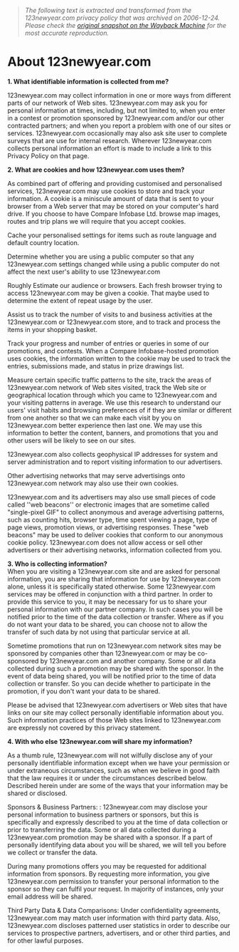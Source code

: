 > *The following text is extracted and transformed from the 123newyear.com privacy policy that was archived on 2006-12-24. Please check the [original snapshot on the Wayback Machine](https://web.archive.org/web/20061224024527id_/http%3A//www.123newyear.com/privacy.html) for the most accurate reproduction.*

# About 123newyear.com

**1\. What identifiable information is collected from me?**

123newyear.com may collect information in one or more ways from different parts of our network of Web sites. 123newyear.com may ask you for personal information at times, including, but not limited to, when you enter in a contest or promotion sponsored by 123newyear.com and/or our other contracted partners; and when you report a problem with one of our sites or services. 123newyear.com occasionally may also ask site user to complete surveys that are use for internal research. Wherever 123newyear.com collects personal information an effort is made to include a link to this Privacy Policy on that page. 

**2\. What are cookies and how 123newyear.com uses them?**

As combined part of offering and providing customised and personalised services, 123newyear.com may use cookies to store and track your information. A cookie is a miniscule amount of data that is sent to your browser from a Web server that may be stored on your computer's hard drive. If you choose to have Compare Infobase Ltd. browse map images, routes and trip plans we will require that you accept cookies. 

Cache your personalised settings for items such as route language and default country location. 

Determine whether you are using a public computer so that any 123newyear.com settings changed while using a public computer do not affect the next user's ability to use 123newyear.com 

Roughly Estimate our audience or browsers. Each fresh browser trying to access 123newyear.com may be given a cookie. That maybe used to determine the extent of repeat usage by the user. 

Assist us to track the number of visits to and business activities at the 123newyear.com or 123newyear.com store, and to track and process the items in your shopping basket. 

Track your progress and number of entries or queries in some of our promotions, and contests. When a Compare Infobase-hosted promotion uses cookies, the information written to the cookie may be used to track the entries, submissions made, and status in prize drawings list. 

Measure certain specific traffic patterns to the site, track the areas of 123newyear.com network of Web sites visited, track the Web site or geographical location through which you came to 123newyear.com and your visiting patterns in average. We use this research to understand our users' visit habits and browsing preferences of if they are similar or different from one another so that we can make each visit by you on 123newyear.com better experience then last one. We may use this information to better the content, banners, and promotions that you and other users will be likely to see on our sites. 

123newyear.com also collects geophysical IP addresses for system and server administration and to report visiting information to our advertisers. 

Other advertising networks that may serve advertisings onto 123newyear.com network may also use their own cookies. 

123newyear.com and its advertisers may also use small pieces of code called ''web beacons'' or electronic images that are sometime called "single-pixel GIF" to collect anonymous and average advertising patterns, such as counting hits, browser type, time spent viewing a page, type of page views, promotion views, or advertising responses. These "web beacons" may be used to deliver cookies that conform to our anonymous cookie policy. 123newyear.com does not allow access or sell other advertisers or their advertising networks, information collected from you. 

**3\. Who is collecting information?**  
When you are visiting a 123newyear.com site and are asked for personal information, you are sharing that information for use by 123newyear.com alone, unless it is specifically stated otherwise. Some 123newyear.com services may be offered in conjunction with a third partner. In order to provide this service to you, it may be necessary for us to share your personal information with our partner company. In such cases you will be notified prior to the time of the data collection or transfer. Where as if you do not want your data to be shared, you can choose not to allow the transfer of such data by not using that particular service at all. 

Sometime promotions that run on 123newyear.com network sites may be sponsored by companies other than 123newyear.com or may be co-sponsored by 123newyear.com and another company. Some or all data collected during such a promotion may be shared with the sponsor. In the event of data being shared, you will be notified prior to the time of data collection or transfer. So you can decide whether to participate in the promotion, if you don't want your data to be shared. 

Please be advised that 123newyear.com advertisers or Web sites that have links on our site may collect personally identifiable information about you. Such information practices of those Web sites linked to 123newyear.com are expressly not covered by this privacy statement. 

**4\. With who else 123newyear.com will share my information?**

As a thumb rule, 123newyear.com will not wilfully disclose any of your personally identifiable information except when we have your permission or under extraneous circumstances, such as when we believe in good faith that the law requires it or under the circumstances described below. Described herein under are some of the ways that your information may be shared or disclosed. 

Sponsors & Business Partners: : 123newyear.com may disclose your personal information to business partners or sponsors, but this is specifically and expressly described to you at the time of data collection or prior to transferring the data. Some or all data collected during a 123newyear.com promotion may be shared with a sponsor. If a part of personally identifying data about you will be shared, we will tell you before we collect or transfer the data. 

During many promotions offers you may be requested for additional information from sponsors. By requesting more information, you give 123newyear.com permission to transfer your personal information to the sponsor so they can fulfil your request. In majority of instances, only your email address will be shared. 

Third Party Data & Data Comparisons: Under confidentiality agreements, 123newyear.com may match user information with third party data. Also, 123newyear.com discloses patterned user statistics in order to describe our services to prospective partners, advertisers, and or other third parties, and for other lawful purposes. 
